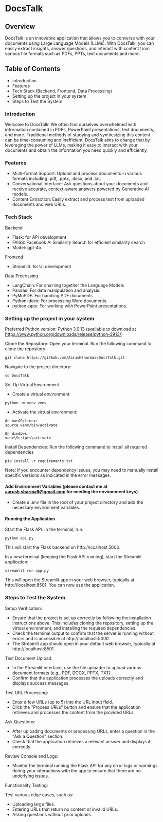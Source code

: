# DocsTalk
## Overview
DocsTalk is an innovative application that allows you to converse with your documents using Large Language Models (LLMs). With DocsTalk, you can easily extract insights, answer questions, and interact with content from various file formats such as PDFs, PPTs, text documents and more.



## Table of Contents

- Introduction
- Features
- Tech Stack (Backend, Frontend, Data Processing)
- Setting up the project in your system
- Steps to Test the System

### Introduction
Welcome to DocsTalk! We often find ourselves overwhelmed with information contained in PDFs, PowerPoint presentations, text documents, and more. Traditional methods of studying and synthesizing this content can be time-consuming and inefficient. DocsTalk aims to change that by leveraging the power of LLMs, making it easy to interact with your documents and obtain the information you need quickly and efficiently.

### Features
- Multi-format Support: Upload and process documents in various formats including .pdf, .pptx, .docx, and .txt.
- Conversational Interface: Ask questions about your documents and receive accurate, context-aware answers powered by Generative AI models.
- Content Extraction: Easily extract and process text from uploaded documents and web URLs.

### Tech Stack
Backend
- Flask: for API development
- FAISS: Facebook AI Similarity Search for efficient similarity search
- Model: gpt-4o

Frontend 
- Streamlit: for UI development
  
Data Processing
- LangChain: For chaining together the Language Models
- Pandas: For data manipulation and analysis.
- PyMuPDF: For handling PDF documents.
- Python-docx: For processing Word documents.
- python-pptx: For working with PowerPoint presentations.


### Setting up the project in your system

Preferred Python version: Python 3.9.13 (available to download at https://www.python.org/downloads/release/python-3913/)                                

Clone the Repository: Open your terminal. Run the following command to clone the repository 
```
git clone https://github.com/AarushSharmaa/DocsTalk.git
```

Navigate to the project directory:
```
cd DocsTalk
```

Set Up Virtual Environment
- Create a virtual environment:
```
python -m venv venv
```

- Activate the virtual environment:
```
On macOS/Linux:
source venv/bin/activate

On Windows:
venv\Scripts\activate
```


Install Dependencies: Run the following command to install all required dependencies
```
pip install -r requirements.txt
```

Note: If you encounter dependency issues, you may need to manually install specific versions as indicated in the error messages.

#### Add Environment Variables (please contact me at aarush.sharma6@gmail.com for needing the environment keys)
- Create a .env file in the root of your project directory and add the necessary environment variables.

#### Running the Application

Start the Flask API. In the terminal, run:
```
python api.py
```
This will start the Flask backend on http://localhost:5000.

In a new terminal (keeping the Flask API running), start the Streamlit application:
```
streamlit run app.py
```

This will open the Streamlit app in your web browser, typically at http://localhost:8501. You can now use the application.


### Steps to Test the System
Setup Verification:

- Ensure that the project is set up correctly by following the installation instructions above. This includes cloning the repository, setting up the virtual environment, and installing the required dependencies.
- Check the terminal output to confirm that the server is running without errors and is accessible at http://localhost:5000.
-  The Streamlit app should open in your default web browser, typically at http://localhost:8501.
  
Test Document Upload:

- In the Streamlit interface, use the file uploader to upload various document formats (e.g., PDF, DOCX, PPTX, TXT).
- Confirm that the application processes the uploads correctly and displays success messages.
  
Test URL Processing:

- Enter a few URLs (up to 5) into the URL input field.
- Click the "Process URLs" button and ensure that the application retrieves and processes the content from the provided URLs.
  
Ask Questions:

- After uploading documents or processing URLs, enter a question in the "Ask a Question" section.
- Check that the application retrieves a relevant answer and displays it correctly.
  
Review Console and Logs:

- Monitor the terminal running the Flask API for any error logs or warnings during your interactions with the app to ensure that there are no underlying issues.
  
Functionality Testing:

Test various edge cases, such as:
- Uploading large files.
- Entering URLs that return no content or invalid URLs.
- Asking questions without prior uploads.
